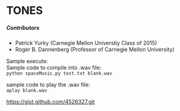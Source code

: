 # TONES
##### Contributors
  - Patrick Yurky (Carnegie Mellon Universtiy Class of 2015)
  - Roger B. Dannenberg (Professor of Carnegie Mellon University)

Sample execute:  
Sample code to compile into .wav file:  
`
python spaceMusic.py test.txt blank.wav
`  

sample code to play the .wav file:  
`
aplay blank.wav
`

https://gist.github.com/4526327.git